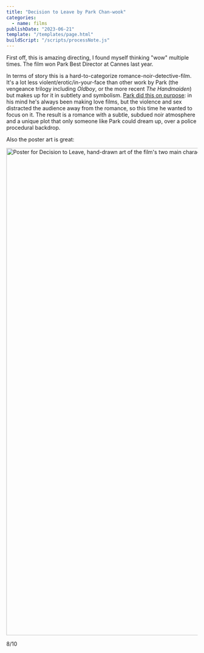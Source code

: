 ```yaml
---
title: "Decision to Leave by Park Chan-wook"
categories:
  - name: films
publishDate: "2023-06-21"
template: "/templates/page.html"
buildScript: "/scripts/processNote.js"
---
```


First off, this is amazing directing, I found myself thinking "wow" multiple times. The film won Park Best Director at Cannes last year.

In terms of story this is a hard-to-categorize romance-noir-detective-film. It's a lot less violent/erotic/in-your-face than other work by Park (the vengeance trilogy including _Oldboy_, or the more recent _The Handmaiden_) but makes up for it in subtlety and symbolism. [Park did this on purpose](https://www.indiewire.com/features/general/park-chan-wook-interview-decision-to-leave-1234771978/): in his mind he's always been making love films, but the violence and sex distracted the audience away from the romance, so this time he wanted to focus on it. The result is a romance with a subtle, subdued noir atmosphere and a unique plot that only someone like Park could dream up, over a police procedural backdrop.

Also the poster art is great:

<img width="1280" height="1920" style="aspect-ratio:1280/1920;height:auto;" alt="Poster for Decision to Leave, hand-drawn art of the film's two main characters, with mountains and the sea, in a circle on a white background." src="/static/images/20230621-decision-to-leave.webp" />

8/10

